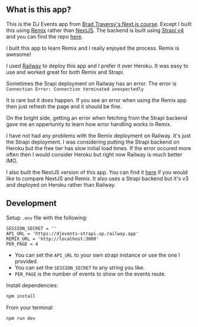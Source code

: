 ## What is this app?

This is the DJ Events app from [Brad Traversy's Next.js course](https://www.udemy.com/course/nextjs-dev-to-deployment/). Except I built this using [Remix](https://remix.run/) rather than [NextJS](https://nextjs.org/). The backend is built using [Strapi v4](https://strapi.io/) and you can find the repo [here](https://github.com/MichaelFrieze/djevents-strapi).

I built this app to learn Remix and I really enjoyed the process. Remix is awesome!

I used [Railway](https://railway.app/) to deploy this app and I prefer it over Heroku. It was easy to use and worked great for both Remix and Strapi.

Sometimes the Srapi deployment on Railway has an error. The error is `Connection Error: Connection terminated unexpectedly`

It is rare but it does happen. If you see an error when using the Remix app then just refresh the page and it should be fine.

On the bright side, getting an error when fetching from the Strapi backend gave me an oppertunity to learn how error handling works in Remix.

I have not had any problems with the Remix deployment on Railway. It's just the Strapi deployment. I was considering putting the Strapi backend on Heroku but the free tier has slow initial load times. If the error occured more often then I would consider Heroku but right now Railway is much better IMO.

I also built the NextJS version of this app. You can find it [here](https://github.com/MichaelFrieze/dj-events-frontend) if you would like to compare NextJS and Remix. It also uses a Strapi backend but it's v3 and deployed on Heroku rather than Railway.

## Development

Setup `.env` file with the following:

```
SESSION_SECRET = ''
API_URL = 'https://djevents-strapi.up.railway.app'
REMIX_URL = 'http://localhost:3000'
PER_PAGE = 4
```

- You can set the `API_URL` to your own strapi instance or use the one I provided.
- You can set the `SESSION_SECRET` to any string you like.
- `PER_PAGE` is the number of events to show on the events route.

Install dependencies:

```sh
npm install
```

From your terminal:

```sh
npm run dev
```
